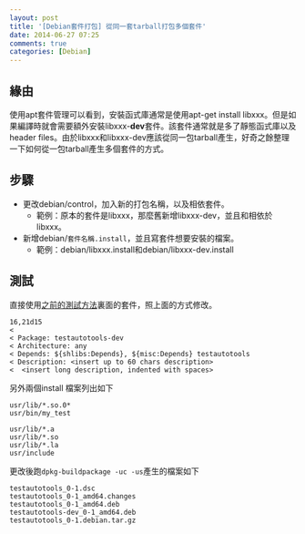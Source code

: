 ```yaml
---
layout: post
title: '[Debian套件打包] 從同一套tarball打包多個套件'
date: 2014-06-27 07:25
comments: true
categories: [Debian]
---
```

## 緣由
使用apt套件管理可以看到，安裝函式庫通常是使用apt-get install libxxx。但是如果編譯時就會需要額外安裝libxxx-**dev**套件。該套件通常就是多了靜態函式庫以及header files。由於libxxx和libxxx-dev應該從同一包tarball產生，好奇之餘整理一下如何從一包tarball產生多個套件的方式。

## 步驟

* 更改debian/control，加入新的打包名稱，以及相依套件。
	* 範例：原本的套件是libxxx，那麼舊新增libxxx-dev，並且和相依於libxxx。
* 新增debian/`套件名稱.install`，並且寫套件想要安裝的檔案。
	* 範例：debian/libxxx.install和debian/libxxx-dev.install

## 測試
直接使用[之前的測試方法](http://wen00072.github.io/blog/2014/05/28/package-deb-packages-loose-style)裏面的套件，照上面的方式修改。

```text debian/control新增testautotools-dev套件
16,21d15
< 
< Package: testautotools-dev
< Architecture: any
< Depends: ${shlibs:Depends}, ${misc:Depends} testautotools
< Description: <insert up to 60 chars description>
<  <insert long description, indented with spaces>
```

另外兩個install 檔案列出如下
```text debian/testautotools.install
usr/lib/*.so.0*
usr/bin/my_test
```

```text debian/testautotools-dev.install
usr/lib/*.a
usr/lib/*.so
usr/lib/*.la
usr/include
```

更改後跑`dpkg-buildpackage -uc -us`產生的檔案如下

```text 產生的檔案列表
testautotools_0-1.dsc
testautotools_0-1_amd64.changes  
testautotools_0-1_amd64.deb      
testautotools-dev_0-1_amd64.deb
testautotools_0-1.debian.tar.gz
```
